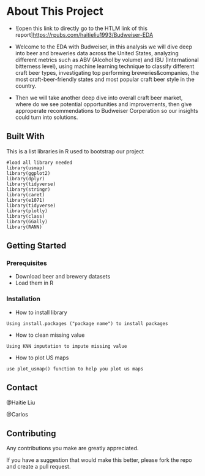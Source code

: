 
# About This Project

- ![open this link to directly go to the HTLM link of this report]https://rpubs.com/haitieliu1993/Budweiser-EDA

-   Welcome to the EDA with Budweiser, in this analysis we will dive deep into beer and breweries data across the United States, analyzing different metrics such as ABV (Alcohol by volume) and IBU (International bitterness level), using machine learning technique to classify different craft beer types, investigating top performing breweries&companies, the most craft-beer-friendly states and most popular craft beer style in the country.

- Then we will take another deep dive into overall craft beer market, where do we see potential opportunities and improvements, then give approperate recommendations to Budweiser Corperation so our insights could turn into solutions.


## Built With

This is a list libraries in R used to bootstrap our project
```{R}
#load all library needed
library(usmap)
library(ggplot2)
library(dplyr)
library(tidyverse)
library(stringr)
library(caret)
library(e1071)
library(tidyverse)
library(plotly)
library(class)
library(GGally)
library(RANN)
```

## Getting Started

### Prerequisites
- Download beer and brewery datasets 
- Load them in R

### Installation

- How to install library
```{r}
Using install.packages ("package name") to install packages
```
- How to clean missing value 
```{r}
Using KNN imputation to impute missing value
```

- How to plot US maps 
```{r}
use plot_usmap() function to help you plot us maps
```


## Contact

@Haitie Liu

    
@Carlos


## Contributing

Any contributions you make are greatly appreciated.

If you have a suggestion that would make this better, please fork the repo and create a pull request.

